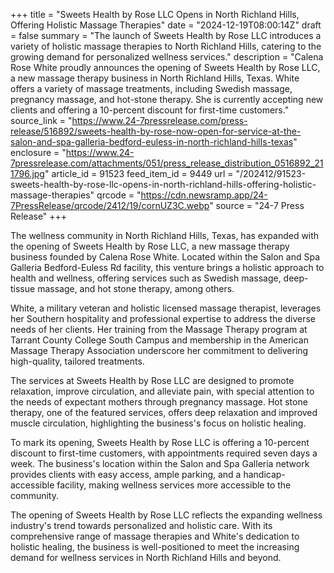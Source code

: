 +++
title = "Sweets Health by Rose LLC Opens in North Richland Hills, Offering Holistic Massage Therapies"
date = "2024-12-19T08:00:14Z"
draft = false
summary = "The launch of Sweets Health by Rose LLC introduces a variety of holistic massage therapies to North Richland Hills, catering to the growing demand for personalized wellness services."
description = "Calena Rose White proudly announces the opening of Sweets Health by Rose LLC, a new massage therapy business in North Richland Hills, Texas. White offers a variety of massage treatments, including Swedish massage, pregnancy massage, and hot-stone therapy. She is currently accepting new clients and offering a 10-percent discount for first-time customers."
source_link = "https://www.24-7pressrelease.com/press-release/516892/sweets-health-by-rose-now-open-for-service-at-the-salon-and-spa-galleria-bedford-euless-in-north-richland-hills-texas"
enclosure = "https://www.24-7pressrelease.com/attachments/051/press_release_distribution_0516892_211796.jpg"
article_id = 91523
feed_item_id = 9449
url = "/202412/91523-sweets-health-by-rose-llc-opens-in-north-richland-hills-offering-holistic-massage-therapies"
qrcode = "https://cdn.newsramp.app/24-7PressRelease/qrcode/2412/19/cornUZ3C.webp"
source = "24-7 Press Release"
+++

<p>The wellness community in North Richland Hills, Texas, has expanded with the opening of Sweets Health by Rose LLC, a new massage therapy business founded by Calena Rose White. Located within the Salon and Spa Galleria Bedford-Euless Rd facility, this venture brings a holistic approach to health and wellness, offering services such as Swedish massage, deep-tissue massage, and hot stone therapy, among others.</p><p>White, a military veteran and holistic licensed massage therapist, leverages her Southern hospitality and professional expertise to address the diverse needs of her clients. Her training from the Massage Therapy program at Tarrant County College South Campus and membership in the American Massage Therapy Association underscore her commitment to delivering high-quality, tailored treatments.</p><p>The services at Sweets Health by Rose LLC are designed to promote relaxation, improve circulation, and alleviate pain, with special attention to the needs of expectant mothers through pregnancy massage. Hot stone therapy, one of the featured services, offers deep relaxation and improved muscle circulation, highlighting the business's focus on holistic healing.</p><p>To mark its opening, Sweets Health by Rose LLC is offering a 10-percent discount to first-time customers, with appointments required seven days a week. The business's location within the Salon and Spa Galleria network provides clients with easy access, ample parking, and a handicap-accessible facility, making wellness services more accessible to the community.</p><p>The opening of Sweets Health by Rose LLC reflects the expanding wellness industry's trend towards personalized and holistic care. With its comprehensive range of massage therapies and White's dedication to holistic healing, the business is well-positioned to meet the increasing demand for wellness services in North Richland Hills and beyond.</p>